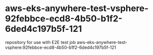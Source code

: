 # aws-eks-anywhere-test-vsphere-92febbce-ecd8-4b50-b1f2-6ded4c197b5f-121
repository for use with E2E test job aws-eks-anywhere-test-vsphere:92febbce-ecd8-4b50-b1f2-6ded4c197b5f-121
